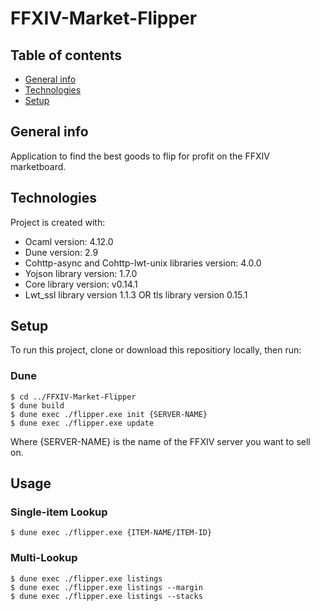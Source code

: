 # FFXIV-Market-Flipper

## Table of contents
* [General info](#general-info)
* [Technologies](#technologies)
* [Setup](#setup)

## General info
Application to find the best goods to flip for profit on the FFXIV marketboard.
	
## Technologies
Project is created with:
* Ocaml version: 4.12.0
* Dune version: 2.9
* Cohttp-async and Cohttp-lwt-unix libraries version: 4.0.0
* Yojson library version: 1.7.0
* Core library version: v0.14.1
* Lwt_ssl library version 1.1.3 OR tls library version 0.15.1
	
## Setup
To run this project, clone or download this repositiory locally, then run:

### Dune
```
$ cd ../FFXIV-Market-Flipper
$ dune build
$ dune exec ./flipper.exe init {SERVER-NAME}
$ dune exec ./flipper.exe update
```
Where {SERVER-NAME} is the name of the FFXIV server you want to sell on.

## Usage

### Single-item Lookup
```
$ dune exec ./flipper.exe {ITEM-NAME/ITEM-ID}
```

### Multi-Lookup
```
$ dune exec ./flipper.exe listings
$ dune exec ./flipper.exe listings --margin
$ dune exec ./flipper.exe listings --stacks
```
